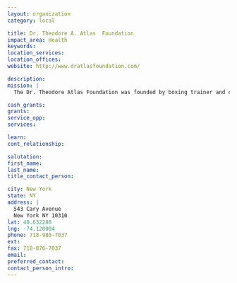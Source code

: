 ```yaml
---
layout: organization
category: local

title: Dr. Theodore A. Atlas  Foundation
impact_area: Health
keywords: 
location_services: 
location_offices: 
website: http://www.dratlasfoundation.com/

description: 
mission: |
  The Dr. Theodore Atlas Foundation was founded by boxing trainer and commentator Teddy Atlas, with the purpose to honor the memory of his father, Dr. Theodore Atlas The main mission of the Foundation is the awarding of scholarships and grants to worthy individuals and organizations based upon scholastic potential, community service, athletic achievement and economic need. The Foundation is a tax-exempt, not-for-profit 501 (c) (3) organization.

cash_grants: 
grants: 
service_opp: 
services: 

learn: 
cont_relationship: 

salutation: 
first_name: 
last_name: 
title_contact_person: 

city: New York
state: NY
address: |
  543 Cary Avenue  
  New York NY 10310
lat: 40.632288
lng: -74.120004
phone: 718-980-7037
ext: 
fax: 718-876-7037
email: 
preferred_contact: 
contact_person_intro: 
---
```

